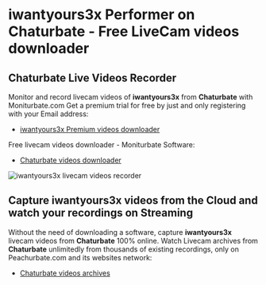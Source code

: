 # iwantyours3x Performer on Chaturbate - Free LiveCam videos downloader

## Chaturbate Live Videos Recorder

Monitor and record livecam videos of **iwantyours3x** from **Chaturbate** with Moniturbate.com
Get a premium trial for free by just and only registering with your Email address:
* [iwantyours3x Premium videos downloader](https://moniturbate.com/request-demo-licence-key.html)

Free livecam videos downloader - Moniturbate Software:
* [Chaturbate videos downloader](https://moniturbate.com/moniturbate-download-software.html)

![iwantyours3x livecam videos recorder](https://peachurnet.com/templates/moniturbate-software.png)


## Capture iwantyours3x videos from the Cloud and watch your recordings on Streaming

Without the need of downloading a software, capture **iwantyours3x** livecam videos from **Chaturbate** 100% online.
Watch Livecam archives from **Chaturbate** unlimitedly from thousands of existing recordings, only on Peachurbate.com and its websites network:
* [Chaturbate videos archives](https://peachurnet.com/)